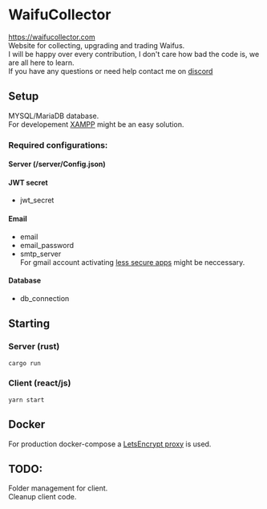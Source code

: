 # WaifuCollector
https://waifucollector.com \
Website for collecting, upgrading and trading Waifus. \
I will be happy over every contribution, I don't care how bad the code is, we are all here to learn. \
If you have any questions or need help contact me on [discord](https://discord.com/invite/hftNUqNgRj)
## Setup
MYSQL/MariaDB database.\
For developement [XAMPP](https://www.apachefriends.org/download.html) might be an easy solution.
### Required configurations:
  #### Server (/server/Config.json)
  #### JWT secret
  - jwt_secret
  #### Email
  - email
  - email_password
  - smtp_server \
  For gmail account activating [less secure apps](https://support.google.com/accounts/answer/6010255?hl=en) might be neccessary.
  #### Database
  - db_connection

## Starting
### Server (rust)
`cargo run`
### Client (react/js)
`yarn start`
## Docker
For production docker-compose a [LetsEncrypt proxy](https://github.com/evertramos/nginx-proxy-automation/tree/master/docs) is used.
## TODO:
  Folder management for client. \
  Cleanup client code.
